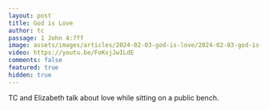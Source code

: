 ```yaml
---
layout: post
title: God is Love
author: tc
passage: 1 John 4:7ff
image: assets/images/articles/2024-02-03-god-is-love/2024-02-03-god-is-love.jpg
video: https://youtu.be/FoKvjJwILdE
comments: false
featured: true
hidden: true
---
```


TC and Elizabeth talk about love while sitting on a public bench.

